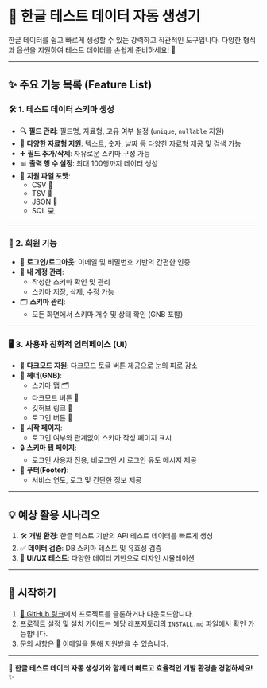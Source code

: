 # 🎨 한글 테스트 데이터 자동 생성기

한글 데이터를 쉽고 빠르게 생성할 수 있는 강력하고 직관적인 도구입니다. 다양한 형식과 옵션을 지원하여 테스트 데이터를 손쉽게 준비하세요! 🚀

---

## ✨ 주요 기능 목록 (Feature List)

### 🛠️ 1. 테스트 데이터 스키마 생성
- 🔍 **필드 관리**: 필드명, 자료형, 고유 여부 설정 (`unique`, `nullable` 지원)
- 🌟 **다양한 자료형 지원**: 텍스트, 숫자, 날짜 등 다양한 자료형 제공 및 검색 가능
- ➕ **필드 추가/삭제**: 자유로운 스키마 구성 가능
- 📊 **출력 행 수 설정**: 최대 100행까지 데이터 생성
- 💾 **지원 파일 포맷**:
  - CSV 📄
  - TSV 📄
  - JSON 📂
  - SQL 💻

---

### 👤 2. 회원 기능
- 🔑 **로그인/로그아웃**: 이메일 및 비밀번호 기반의 간편한 인증
- 📝 **내 계정 관리**:
  - 작성한 스키마 확인 및 관리
  - 스키마 저장, 삭제, 수정 가능
- 🗂️ **스키마 관리**:
  - 모든 화면에서 스키마 개수 및 상태 확인 (GNB 포함)

---

### 🖥️ 3. 사용자 친화적 인터페이스 (UI)
- 🌙 **다크모드 지원**: 다크모드 토글 버튼 제공으로 눈의 피로 감소
- 🧭 **헤더(GNB)**:
  - 스키마 탭 🗂️
  - 다크모드 버튼 🌙
  - 깃허브 링크 🔗
  - 로그인 버튼 🔑
- 🚀 **시작 페이지**:
  - 로그인 여부와 관계없이 스키마 작성 페이지 표시
- 🔒 **스키마 탭 페이지**:
  - 로그인 사용자 전용, 비로그인 시 로그인 유도 메시지 제공
- 📢 **푸터(Footer)**:
  - 서비스 연도, 로고 및 간단한 정보 제공

---

## 💡 예상 활용 시나리오
1. 🛠️ **개발 환경**: 한글 텍스트 기반의 API 테스트 데이터를 빠르게 생성
2. ✅ **데이터 검증**: DB 스키마 테스트 및 유효성 검증
3. 🎨 **UI/UX 테스트**: 다양한 데이터 기반으로 디자인 시뮬레이션

---

## 🚀 시작하기
1. [🔗 GitHub 링크](#)에서 프로젝트를 클론하거나 다운로드합니다.
2. 프로젝트 설정 및 설치 가이드는 해당 레포지토리의 `INSTALL.md` 파일에서 확인 가능합니다.
3. 문의 사항은 [📧 이메일](mailto:support@example.com)을 통해 지원받을 수 있습니다.

---

🎉 **한글 테스트 데이터 자동 생성기와 함께 더 빠르고 효율적인 개발 환경을 경험하세요!** ✨

